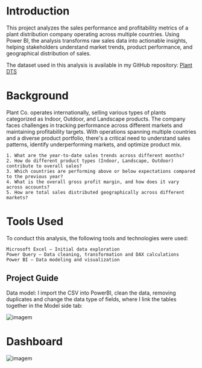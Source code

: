 # Introduction

This project analyzes the sales performance and profitability metrics of a plant distribution company operating across multiple countries. Using Power BI, the analysis transforms raw sales data into actionable insights, helping stakeholders understand market trends, product performance, and geographical distribution of sales.

The dataset used in this analysis is available in my GitHub repository: [Plant DTS](https://github.com/Ruben-Eduard/PortfolioProjects/blob/main/Power%20BI/Plant_DTS.xls)

# Background

Plant Co. operates internationally, selling various types of plants categorized as Indoor, Outdoor, and Landscape products. The company faces challenges in tracking performance across different markets and maintaining profitability targets. With operations spanning multiple countries and a diverse product portfolio, there's a critical need to understand sales patterns, identify underperforming markets, and optimize product mix.
    
    1. What are the year-to-date sales trends across different months?
    2. How do different product types (Indoor, Landscape, Outdoor) contribute to overall sales?
    3. Which countries are performing above or below expectations compared to the previous year?
    4. What is the overall gross profit margin, and how does it vary across accounts?
    5. How are total sales distributed geographically across different markets?

# Tools Used

To conduct this analysis, the following tools and technologies were used:

    Microsoft Excel – Initial data exploration
    Power Query – Data cleaning, transformation and DAX calculations
    Power BI – Data modeling and visualization


## Project Guide

Data model:
I import the CSV into PowerBI, clean the data, removing duplicates and change the data type of fields, where I link the tables together in the Model side tab:

![imagem](https://github.com/user-attachments/assets/fb42f895-f519-4280-ba89-84b1f13a0a99)


# Dashboard

![imagem](https://github.com/user-attachments/assets/1044245d-f8a5-475e-93f8-25f870b0e32d)
